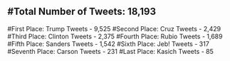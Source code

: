 #Total Number of Tweets: 18,193 
---
#First Place: Trump Tweets - 9,525
#Second Place: Cruz Tweets - 2,429
#Third Place: Clinton Tweets - 2,375
#Fourth Place: Rubio Tweets - 1,689
#Fifth Place: Sanders Tweets - 1,542
#Sixth Place: Jeb! Tweets - 317
#Seventh Place: Carson Tweets - 231
#Last Place: Kasich Tweets - 85
